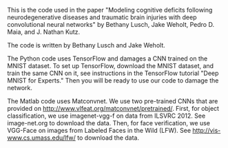 This is the code used in the paper "Modeling cognitive deficits following neurodegenerative diseases and traumatic brain
injuries with deep convolutional neural networks" by Bethany Lusch, Jake Weholt, Pedro D. Maia, and J. Nathan Kutz.

The code is written by Bethany Lusch and Jake Weholt.

The Python code uses TensorFlow and damages a CNN trained on the MNIST dataset. To set up TensorFlow, download the MNIST dataset, and train the same CNN on it, see instructions in the TensorFlow tutorial "Deep MNIST for Experts." Then you will be ready to use our code to damage the network.

The Matlab code uses Matconvnet. We use two pre-trained CNNs that are provided on http://www.vlfeat.org/matconvnet/pretrained/. First, for object classification, we use imagenet-vgg-f on data from ILSVRC 2012. See image-net.org to download the data. Then, for face verification, we use VGG-Face on images from Labeled Faces in the Wild (LFW). See http://vis-www.cs.umass.edu/lfw/ to download the data. 

